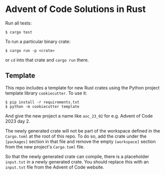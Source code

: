 # Advent of Code Solutions in Rust

Run all tests:

```
$ cargo test
```

To run a particular binary crate:

```
$ cargo run -p <crate>
```

or `cd` into that crate and `cargo run` there.

## Template

This repo includes a template for new Rust crates using the Python project template library `cookiecutter`. To use it:

```
$ pip install -r requirements.txt
$ python -m cookiecutter template
```

And give the new project a name like `aoc_23_02` for e.g. Advent of Code 2023 day 2.

The newly generated crate will not be part of the workspace defined in the `Cargo.toml` at the root of this repo. To do so, add the crate under the `[packages]` section in that file and remove the empty `[workspace]` section from the new project's `Cargo.toml` file.

So that the newly generated crate can compile, there is a placeholder `input.txt` in a newly generated crate. You should replace this with an `input.txt` file from the Advent of Code website.
